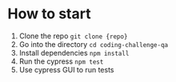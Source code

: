 # How to start

1. Clone the repo `git clone {repo}`
1. Go into the directory `cd coding-challenge-qa`
1. Install dependencies `npm install`
1. Run the cypress `npm test`
1. Use cypress GUI to run tests